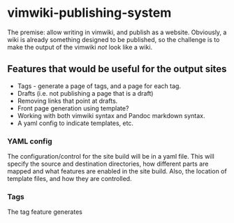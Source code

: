 # vimwiki-publishing-system

The premise: allow writing in vimwiki, and publish as a website.  Obviously,
a wiki is already something designed to be published, so the challenge is to
make the output of the vimwiki *not* look like a wiki.

## Features that would be useful for the output sites

* Tags - generate a page of tags, and a page for each tag.
* Drafts (i.e. not publishing a page that is a draft)
* Removing links that point at drafts.
* Front page generation using template?
* Working with both vimwiki syntax and Pandoc markdown syntax.
* A yaml config to indicate templates, etc.

### YAML config

The configuration/control for the site build will be in a yaml file.  This will
specify the source and destination directories, how different parts are mapped
and what features are enabled in the site build.  Also, the location of template
files, and how they are controlled.

### Tags

The tag feature generates
